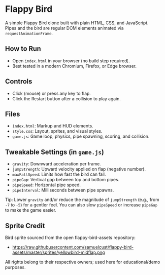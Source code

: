 # Flappy Bird

A simple Flappy Bird clone built with plain HTML, CSS, and JavaScript. Pipes and the bird are regular DOM elements animated via `requestAnimationFrame`.

## How to Run
- Open `index.html` in your browser (no build step required).
- Best tested in a modern Chromium, Firefox, or Edge browser.

## Controls
- Click (mouse) or press any key to flap.
- Click the Restart button after a collision to play again.

## Files
- `index.html`: Markup and HUD elements.
- `style.css`: Layout, sprites, and visual styles.
- `game.js`: Game loop, physics, pipe spawning, scoring, and collision.

## Tweakable Settings (in `game.js`)
- `gravity`: Downward acceleration per frame.
- `jumpStrength`: Upward velocity applied on flap (negative number).
- `maxFallSpeed`: Limits how fast the bird can fall.
- `pipeGap`: Vertical gap between top and bottom pipes.
- `pipeSpeed`: Horizontal pipe speed.
- `pipeInterval`: Milliseconds between pipe spawns.

Tip: Lower `gravity` and/or reduce the magnitude of `jumpStrength` (e.g., from `-7` to `-5`) for a gentler feel. You can also slow `pipeSpeed` or increase `pipeGap` to make the game easier.

## Sprite Credit
Bird sprite sourced from the open flappy-bird-assets repository:
- https://raw.githubusercontent.com/samuelcust/flappy-bird-assets/master/sprites/yellowbird-midflap.png

All rights belong to their respective owners; used here for educational/demo purposes.
